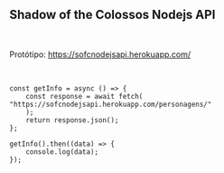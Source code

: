 ## Shadow of the Colossos Nodejs API

</br>

Protótipo: https://sofcnodejsapi.herokuapp.com/

</br>

````````
const getInfo = async () => {
    const response = await fetch( "https://sofcnodejsapi.herokuapp.com/personagens/"
    );
    return response.json();
};

getInfo().then((data) => {
    console.log(data);
});
````````
